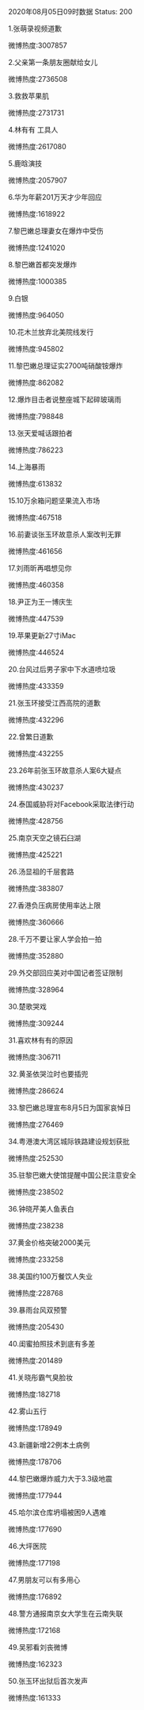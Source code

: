 2020年08月05日09时数据
Status: 200

1.张萌录视频道歉

微博热度:3007857

2.父亲第一条朋友圈献给女儿

微博热度:2736508

3.救救苹果肌

微博热度:2731731

4.林有有 工具人

微博热度:2617080

5.鹿晗演技

微博热度:2057907

6.华为年薪201万天才少年回应

微博热度:1618922

7.黎巴嫩总理妻女在爆炸中受伤

微博热度:1241020

8.黎巴嫩首都突发爆炸

微博热度:1000385

9.白银

微博热度:964050

10.花木兰放弃北美院线发行

微博热度:945802

11.黎巴嫩总理证实2700吨硝酸铵爆炸

微博热度:862082

12.爆炸目击者说整座城下起碎玻璃雨

微博热度:798848

13.张天爱喊话跟拍者

微博热度:786223

14.上海暴雨

微博热度:613832

15.10万余箱问题坚果流入市场

微博热度:467518

16.前妻谈张玉环故意杀人案改判无罪

微博热度:461656

17.刘雨昕再唱想见你

微博热度:460358

18.尹正为王一博庆生

微博热度:447539

19.苹果更新27寸iMac

微博热度:446524

20.台风过后男子家中下水道喷垃圾

微博热度:433359

21.张玉环接受江西高院的道歉

微博热度:432296

22.曾繁日道歉

微博热度:432255

23.26年前张玉环故意杀人案6大疑点

微博热度:430237

24.泰国威胁将对Facebook采取法律行动

微博热度:428756

25.南京天空之镜石臼湖

微博热度:425221

26.汤显祖的千层套路

微博热度:383807

27.香港负压病房使用率达上限

微博热度:360666

28.千万不要让家人学会拍一拍

微博热度:352880

29.外交部回应美对中国记者签证限制

微博热度:328964

30.楚歌哭戏

微博热度:309244

31.喜欢林有有的原因

微博热度:306711

32.黄圣依哭泣时也要插兜

微博热度:286624

33.黎巴嫩总理宣布8月5日为国家哀悼日

微博热度:276469

34.粤港澳大湾区城际铁路建设规划获批

微博热度:252530

35.驻黎巴嫩大使馆提醒中国公民注意安全

微博热度:238502

36.钟晓芹美人鱼表白

微博热度:238238

37.黄金价格突破2000美元

微博热度:233258

38.美国约100万餐饮人失业

微博热度:228768

39.暴雨台风双预警

微博热度:205430

40.闺蜜拍照技术到底有多差

微博热度:201489

41.关晓彤霸气臭脸妆

微博热度:182718

42.雾山五行

微博热度:178949

43.新疆新增22例本土病例

微博热度:178706

44.黎巴嫩爆炸威力大于3.3级地震

微博热度:177944

45.哈尔滨仓库坍塌被困9人遇难

微博热度:177690

46.大坪医院

微博热度:177198

47.男朋友可以有多用心

微博热度:176892

48.警方通报南京女大学生在云南失联

微博热度:172168

49.吴邪看刘丧微博

微博热度:162323

50.张玉环出狱后首次发声

微博热度:161333

